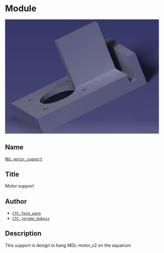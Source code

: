 # Module
![](viewme.png)

## Name
[`MDL-motor_support`]()

## Title
Motor support

## Author
* [`CTC-feng_wang`]()
* [`CTC-jerome_dubois`]()

## Description
This support is design to hang MDL-motor_v2 on the aquarium
